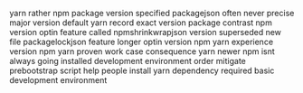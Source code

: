 yarn rather npm package version specified packagejson often never precise major version default yarn record exact version package contrast npm version optin feature called npmshrinkwrapjson version superseded new file packagelockjson feature longer optin version npm yarn experience version npm yarn proven work case consequence yarn newer npm isnt always going installed development environment order mitigate prebootstrap script help people install yarn dependency required basic development environment